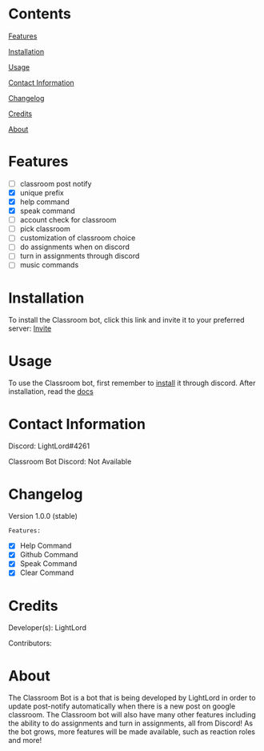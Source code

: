 # Contents
[Features](https://github.com/LightLordYT/Classroom-Discord-Bot/blob/main/README.md#features)

[Installation](https://github.com/LightLordYT/Classroom-Discord-Bot/blob/main/README.md#installation)

[Usage](https://github.com/LightLordYT/Classroom-Discord-Bot/blob/main/README.md#usage)

[Contact Information](https://github.com/LightLordYT/Classroom-Discord-Bot/blob/main/README.md#contact-information)

[Changelog](https://github.com/LightLordYT/Classroom-Discord-Bot/blob/main/README.md#changelog)

[Credits](https://github.com/LightLordYT/Classroom-Discord-Bot/blob/main/README.md#credits)

[About](https://github.com/LightLordYT/Classroom-Discord-Bot/blob/main/README.md#about)

# Features

- [ ] classroom post notify
- [x] unique prefix
- [x] help command
- [x] speak command
- [ ] account check for classroom
- [ ] pick classroom
- [ ] customization of classroom choice
- [ ] do assignments when on discord
- [ ] turn in assignments through discord
- [ ] music commands

# Installation

To install the Classroom bot, click this link and invite it to your preferred server: [Invite](https://discord.com/api/oauth2/authorize?client_id=924000848453959732&permissions=8&scope=bot)

# Usage

To use the Classroom bot, first remember to [install](https://github.com/LightLordYT/Classroom-Discord-Bot/blob/main/README.md#installation) it through discord. After installation, read the [docs](https://github.com/LightLordYT/Classroom-Discord-Bot/blob/main/docs/docs.md)

# Contact Information

Discord: LightLord#4261

Classroom Bot Discord: Not Available

# Changelog

Version 1.0.0 (stable)

	Features:
	
- [x] Help Command
- [x] Github Command
- [x] Speak Command
- [x] Clear Command

# Credits

Developer(s): LightLord

Contributors: 

# About

The Classroom Bot is a bot that is being developed by LightLord in order to update post-notify automatically when there is a new post on google classroom. The Classroom bot will also have many other features including the ability to do assignments and turn in assignments, all from Discord! As the bot grows, more features will be made available, such as reaction roles and more!
